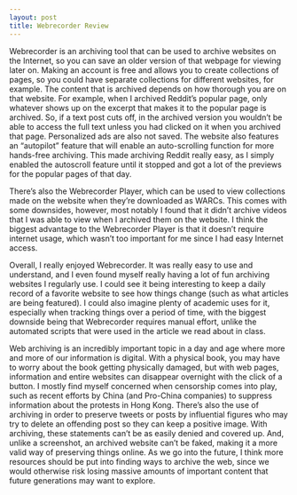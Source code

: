 ```yaml
---
layout: post
title: Webrecorder Review
---
```


   Webrecorder is an archiving tool that can be used to archive websites on the Internet, so you can save an older version of that webpage for viewing later on. Making an account is free and allows you to create collections of pages, so you could have separate collections for different websites, for example. The content that is archived depends on how thorough you are on that website. For example, when I archived Reddit’s popular page, only whatever shows up on the excerpt that makes it to the popular page is archived. So, if a text post cuts off, in the archived version you wouldn’t be able to access the full text unless you had clicked on it when you archived that page. Personalized ads are also not saved. The website also features an “autopilot” feature that will enable an auto-scrolling function for more hands-free archiving. This made archiving Reddit really easy, as I simply enabled the autoscroll feature until it stopped and got a lot of the previews for the popular pages of that day. 

   There’s also the Webrecorder Player, which can be used to view collections made on the website when they’re downloaded as WARCs. This comes with some downsides, however, most notably I found that it didn’t archive videos that I was able to view when I archived them on the website. I think the biggest advantage to the Webrecorder Player is that it doesn’t require internet usage, which wasn’t too important for me since I had easy Internet access. 
   
   Overall, I really enjoyed Webrecorder. It was really easy to use and understand, and I even found myself really having a lot of fun archiving websites I regularly use. I could see it being interesting to keep a daily record of a favorite website to see how things change (such as what articles are being featured). I could also imagine plenty of academic uses for it, especially when tracking things over a period of time, with the biggest downside being that Webrecorder requires manual effort, unlike the automated scripts that were used in the article we read about in class. 
   
   Web archiving is an incredibly important topic in a day and age where more and more of our information is digital. With a physical book, you may have to worry about the book getting physically damaged, but with web pages, information and entire websites can disappear overnight with the click of a button. I mostly find myself concerned when censorship comes into play, such as recent efforts by China (and Pro-China companies) to suppress information about the protests in Hong Kong. There’s also the use of archiving in order to preserve tweets or posts by influential figures who may try to delete an offending post so they can keep a positive image. With archiving, these statements can’t be as easily denied and covered up. And, unlike a screenshot, an archived website can’t be faked, making it a more valid way of preserving things online. As we go into the future, I think more resources should be put into finding ways to archive the web, since we would otherwise risk losing massive amounts of important content that future generations may want to explore.
